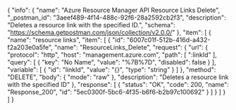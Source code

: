 {
  "info": {
    "name": "Azure Resource Manager API Resource Links Delete",
    "_postman_id": "3aeef489-4f14-488c-92f6-28a2592cb2f3",
    "description": "Deletes a resource link with the specified ID.",
    "schema": "https://schema.getpostman.com/json/collection/v2.0.0/"
  },
  "item": [
    {
      "name": "resource links",
      "item": [
        {
          "id": "6007c01f-512b-416d-a432-f2a203e0a5fe",
          "name": "ResourceLinks_Delete",
          "request": {
            "url": {
              "protocol": "http",
              "host": "management.azure.com",
              "path": [
                ":linkId"
              ],
              "query": [
                {
                  "key": "No Name",
                  "value": "%7B%7D",
                  "disabled": false
                }
              ],
              "variable": [
                {
                  "id": "linkId",
                  "value": "{}",
                  "type": "string"
                }
              ]
            },
            "method": "DELETE",
            "body": {
              "mode": "raw"
            },
            "description": "Deletes a resource link with the specified ID"
          },
          "response": [
            {
              "status": "OK",
              "code": 200,
              "name": "Response_200",
              "id": "5ec0300f-5bc6-4f35-b6f6-b2b97c100692"
            }
          ]
        }
      ]
    }
  ]
}